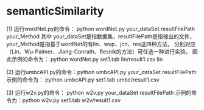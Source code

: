 # semanticSimilarity

(1) 运行wordNet.py的命令： python  wordNet.py  your_dataSet  resultFilePath  your_Method
其中 your_dataSet是指数据集，resultFilePath是指输出的文件，your_Method是指基于wordNet的有lin、wup、jcn、res这四种方法，
分别对应（Lin、Wu-Palmer、Jiang-Conrath、Resnik的方法）可任选一种进行实验。
因此示例的命令为： python  wordNet.py  set1.tab  lin/result1.csv  lin

(2) 运行umbcAPI.py的命令：python  umbcAPI.py  your_dataSet  resultFilePath
示例的命令为： python  umbcAPI.py  set1.tab  umbc/result1.csv

(3) 运行w2v.py的命令： python  w2v.py  your_dataSet  resultFilePath
示例的命令为：python  w2v.py  set1.tab  w2v/result1.csv

